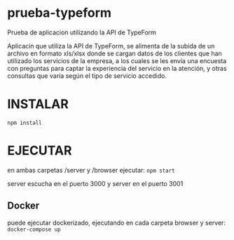 # prueba-typeform
Prueba de aplicacion utilizando la API de TypeForm

Aplicacin que utiliza la API de TypeForm, se alimenta de la subida de un archivo en formato xls/xlsx donde se cargan datos de
los clientes que han utilizado los servicios de la empresa, a los cuales se les envía una encuesta con preguntas para captar la
experiencia del servicio en la atención, y otras consultas que varía según el tipo de servicio accedido.

# INSTALAR
```npm install```
# EJECUTAR
en ambas carpetas /server y /browser ejecutar:
```npm start```

server escucha en el puerto 3000 y server en el puerto 3001

## Docker
puede ejecutar dockerizado, ejecutando en cada carpeta browser y server:
```docker-compose up```
